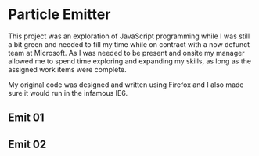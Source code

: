 # Particle Emitter 

This project was an exploration of JavaScript programming while I was still a bit green and needed to fill my time while on contract with a now defunct team at Microsoft. As I was needed to be present and onsite my manager allowed me to spend time exploring and expanding my skills, as long as the assigned work items were complete.

My original code was designed and written using Firefox and I also made sure it would run in the infamous IE6.

## Emit 01



## Emit 02


